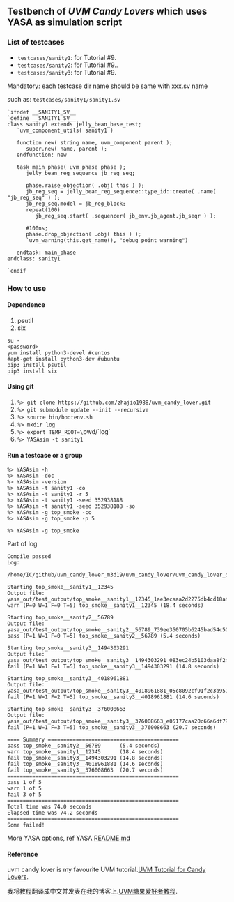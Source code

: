 ## Testbench of *UVM Candy Lovers* which uses YASA as simulation script

### List of testcases
- `testcases/sanity1`: for Tutorial #9.
- `testcases/sanity2`: for Tutorial #9..
- `testcases/sanity3`: for Tutorial #9.

Mandatory: each testcase dir name should be same with xxx.sv name

such as: `testcases/sanity1/sanity1.sv`

```
`ifndef __SANITY1_SV__
`define __SANITY1_SV__
class sanity1 extends jelly_bean_base_test;
   `uvm_component_utils( sanity1 )

   function new( string name, uvm_component parent );
      super.new( name, parent );
   endfunction: new

   task main_phase( uvm_phase phase );
      jelly_bean_reg_sequence jb_reg_seq;

      phase.raise_objection( .obj( this ) );
      jb_reg_seq = jelly_bean_reg_sequence::type_id::create( .name( "jb_reg_seq" ) );
      jb_reg_seq.model = jb_reg_block;
      repeat(100)
         jb_reg_seq.start( .sequencer( jb_env.jb_agent.jb_seqr ) );
      
      #100ns;
      phase.drop_objection( .obj( this ) );
      `uvm_warning(this.get_name(), "debug point warning")
      
   endtask: main_phase
endclass: sanity1

`endif
```
### How to use
#### Dependence

1. psutil
2. six

``` shell
su -
<password>
yum install python3-devel #centos
#apt-get install python3-dev #ubuntu
pip3 install psutil
pip3 install six
```

#### Using git
1. `%> git clone https://github.com/zhajio1988/uvm_candy_lover.git`
2. `%> git submodule update --init --recursive`
3. `%> source bin/bootenv.sh`
4. `%> mkdir log`
5. `%> export TEMP_ROOT=\`pwd/\`log`
6. `%> YASAsim -t sanity1`

#### Run a testcase or a group
```
%> YASAsim -h    
%> YASAsim -doc 
%> YASAsim -version
%> YASAsim -t sanity1 -co
%> YASAsim -t sanity1 -r 5 
%> YASAsim -t sanity1 -seed 352938188
%> YASAsim -t sanity1 -seed 352938188 -so
%> YASAsim -g top_smoke -co
%> YASAsim -g top_smoke -p 5
```
`%> YASAsim -g top_smoke`

Part of log
```
Compile passed
Log:
    /home/IC/github/uvm_candy_lover_m3d19/uvm_candy_lover/uvm_candy_lover_out/top_smoke/candy_lover/compile.log

Starting top_smoke__sanity1__12345
Output file: yasa_out/test_output/top_smoke__sanity1__12345_1ae3ecaaa2d2275db4cd18af359c46ad39a7cf24/output.txt
warn (P=0 W=1 F=0 T=5) top_smoke__sanity1__12345 (18.4 seconds)

Starting top_smoke__sanity2__56789
Output file: yasa_out/test_output/top_smoke__sanity2__56789_739ee350705b6245bad54c506770c647a283d9e3/output.txt
pass (P=1 W=1 F=0 T=5) top_smoke__sanity2__56789 (5.4 seconds)

Starting top_smoke__sanity3__1494303291
Output file: yasa_out/test_output/top_smoke__sanity3__1494303291_083ec24b5103daa8f2f7b71e6dcdea957b0aae12/output.txt
fail (P=1 W=1 F=1 T=5) top_smoke__sanity3__1494303291 (14.8 seconds)

Starting top_smoke__sanity3__4018961881
Output file: yasa_out/test_output/top_smoke__sanity3__4018961881_05c8092cf91f2c3b951231c31a4c1151507866fd/output.txt
fail (P=1 W=1 F=2 T=5) top_smoke__sanity3__4018961881 (14.6 seconds)

Starting top_smoke__sanity3__376008663
Output file: yasa_out/test_output/top_smoke__sanity3__376008663_e05177caa20c66a6df793653ba83f3f1be33c653/output.txt
fail (P=1 W=1 F=3 T=5) top_smoke__sanity3__376008663 (20.7 seconds)

==== Summary ==========================================
pass top_smoke__sanity2__56789      (5.4 seconds)
warn top_smoke__sanity1__12345      (18.4 seconds)
fail top_smoke__sanity3__1494303291 (14.8 seconds)
fail top_smoke__sanity3__4018961881 (14.6 seconds)
fail top_smoke__sanity3__376008663  (20.7 seconds)
=======================================================
pass 1 of 5
warn 1 of 5
fail 3 of 5
=======================================================
Total time was 74.0 seconds
Elapsed time was 74.2 seconds
=======================================================
Some failed!
```
More YASA options, ref YASA [README.md](https://github.com/zhajio1988/YASA/blob/master/README.md)
#### Reference
uvm candy lover is my favourite UVM tutorial.[UVM Tutorial for Candy Lovers](http://cluelogic.com/).

我将教程翻译成中文并发表在我的博客上.[UVM糖果爱好者教程](https://blog.csdn.net/zhajio/column/info/20484).
